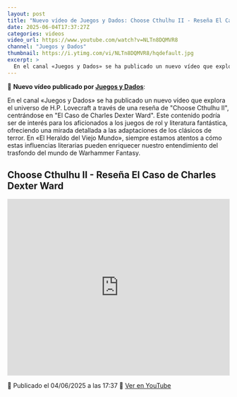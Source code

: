 ```yaml
---
layout: post
title: "Nuevo vídeo de Juegos y Dados: Choose Cthulhu II - Reseña El Caso de Charles Dexter Ward"
date: 2025-06-04T17:37:27Z
categories: videos
video_url: https://www.youtube.com/watch?v=NLTn8DQMVR8
channel: "Juegos y Dados"
thumbnail: https://i.ytimg.com/vi/NLTn8DQMVR8/hqdefault.jpg
excerpt: >
  En el canal «Juegos y Dados» se ha publicado un nuevo vídeo que explora el universo de H.P. Lovecraft a través de una reseña de "Choose Cthulhu II", centrándose en "El Caso de Charles Dexter Ward". Este contenido podría ser de interés para los aficionados a los juegos de rol y literatura fantástica, ofreciendo una mirada detallada a las adaptaciones de los clásicos de terror. En «El Heraldo del Viejo Mundo», siempre estamos atentos a cómo estas influencias literarias pueden enriquecer nuestro entendimiento del trasfondo del mundo de Warhammer Fantasy.
---
```


🎥 **Nuevo vídeo publicado por [Juegos y Dados](https://www.youtube.com/channel/UCKYcuuzvrqrPobA1poIhOBw)**:

En el canal «Juegos y Dados» se ha publicado un nuevo vídeo que explora el universo de H.P. Lovecraft a través de una reseña de "Choose Cthulhu II", centrándose en "El Caso de Charles Dexter Ward". Este contenido podría ser de interés para los aficionados a los juegos de rol y literatura fantástica, ofreciendo una mirada detallada a las adaptaciones de los clásicos de terror. En «El Heraldo del Viejo Mundo», siempre estamos atentos a cómo estas influencias literarias pueden enriquecer nuestro entendimiento del trasfondo del mundo de Warhammer Fantasy.

## Choose Cthulhu II - Reseña El Caso de Charles Dexter Ward

<iframe width="100%" height="400" src="https://www.youtube.com/embed/NLTn8DQMVR8" frameborder="0" allowfullscreen></iframe>

📅 Publicado el 04/06/2025 a las 17:37
🔗 [Ver en YouTube](https://www.youtube.com/watch?v=NLTn8DQMVR8)
